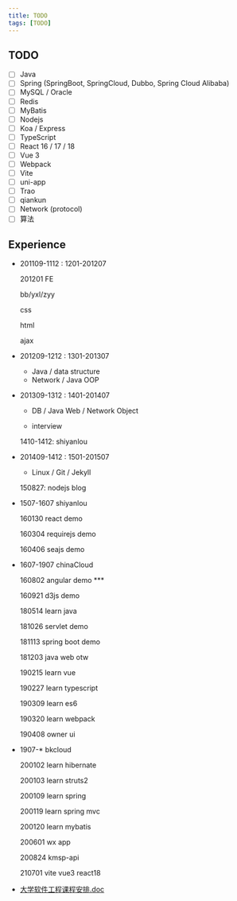 ```yaml
---
title: TODO
tags: [TODO]
---
```


## TODO

- [ ] Java
- [ ] Spring (SpringBoot, SpringCloud, Dubbo, Spring Cloud Alibaba)
- [ ] MySQL / Oracle
- [ ] Redis
- [ ] MyBatis
- [ ] Nodejs
- [ ] Koa / Express
- [ ] TypeScript
- [ ] React 16 / 17 / 18
- [ ] Vue 3
- [ ] Webpack
- [ ] Vite
- [ ] uni-app
- [ ] Trao
- [ ] qiankun
- [ ] Network (protocol)
- [ ] 算法

## Experience

- 201109-1112 : 1201-201207

  201201 FE

  bb/yxl/zyy

  css

  html

  ajax

- 201209-1212 : 1301-201307

  - Java / data structure
  - Network / Java OOP

- 201309-1312 : 1401-201407

  - DB / Java Web / Network Object

  - interview

  1410-1412: shiyanlou

- 201409-1412 : 1501-201507

  - Linux / Git / Jekyll

  150827: nodejs blog

- 1507-1607 shiyanlou

  160130 react demo

  160304 requirejs demo

  160406 seajs demo

- 1607-1907 chinaCloud

  160802 angular demo \*\*\*

  160921 d3js demo

  180514 learn java

  181026 servlet demo

  181113 spring boot demo

  181203 java web otw

  190215 learn vue

  190227 learn typescript

  190309 learn es6

  190320 learn webpack

  190408 owner ui

- 1907-\* bkcloud

  200102 learn hibernate

  200103 learn struts2

  200109 learn spring

  200119 learn spring mvc

  200120 learn mybatis

  200601 wx app

  200824 kmsp-api

  210701 vite vue3 react18

- [大学软件工程课程安排.doc](https://www.docin.com/p-454877706.html)
